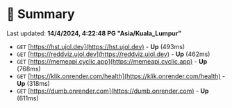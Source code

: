 # 📖 Summary
Last updated: **14/4/2024, 4:22:48 PG "Asia/Kuala_Lumpur"**

- `GET` [https://hst.ujol.dev](https://hst.ujol.dev) - **Up** (493ms)
- `GET` [https://reddviz.ujol.dev](https://reddviz.ujol.dev) - **Up** (462ms)
- `GET` [https://memeapi.cyclic.app](https://memeapi.cyclic.app) - **Up** (768ms)
- `GET` [https://klik.onrender.com/health](https://klik.onrender.com/health) - **Up** (318ms)
- `GET` [https://dumb.onrender.com](https://dumb.onrender.com) - **Up** (611ms)
